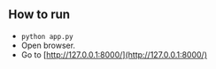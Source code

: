 ## How to run

* `python app.py`
* Open browser.
* Go to [http://127.0.0.1:8000/](http://127.0.0.1:8000/)
